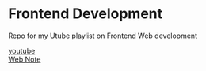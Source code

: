 # Frontend Development
 Repo for my Utube playlist on Frontend Web development 

 [youtube](https://www.youtube.com/playlist?list=PLTZ70XpJ2zMvxeD6spfcOL_UChq1WS-SK)           
 [Web Note](https://raufjatoi.github.io/Frontend-Development/)       
